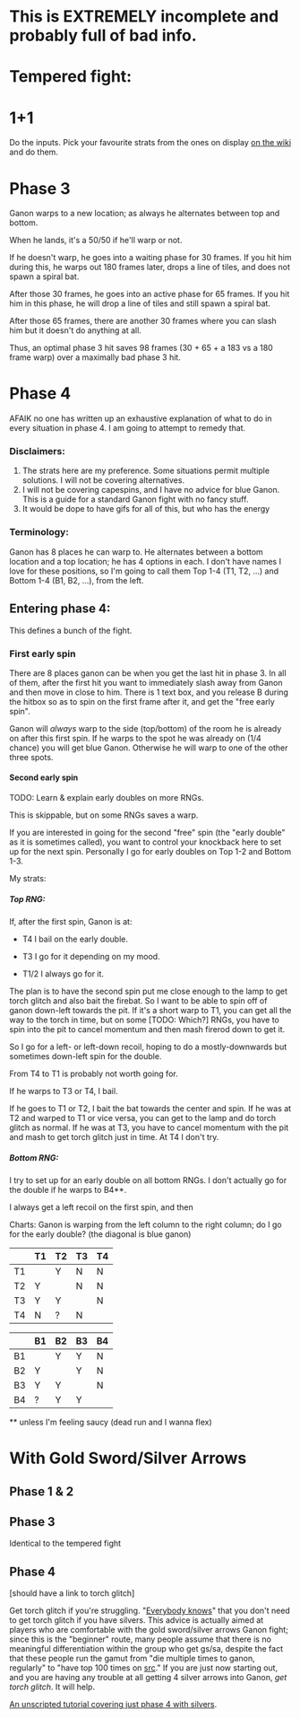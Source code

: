 # This is EXTREMELY incomplete and probably full of bad info.

# Tempered fight:

# 1+1

Do the inputs. Pick your favourite strats from the ones on display [on the wiki](https://alttp-wiki.net/index.php/Ganon) and do them.

# Phase 3

Ganon warps to a new location; as always he alternates between top and bottom.

When he lands, it's a 50/50 if he'll warp or not.

If he doesn't warp, he goes into a waiting phase for 30 frames. If you hit him during this, he warps out 180 frames later, drops a line of tiles, and does not spawn a spiral bat.

After those 30 frames, he goes into an active phase for 65 frames. If you hit him in this phase, he will drop a line of tiles and still spawn a spiral bat.

After those 65 frames, there are another 30 frames where you can slash him but it doesn't do anything at all.

Thus, an optimal phase 3 hit saves 98 frames (30 + 65 + a 183 vs a 180 frame warp) over a maximally bad phase 3 hit.

# Phase 4

AFAIK no one has written up an exhaustive explanation of what to do in every situation in phase 4. I am going to attempt to remedy that.

### Disclaimers:

  1. The strats here are my preference. Some situations permit multiple solutions. I will not be covering alternatives.
  1. I will not be covering capespins, and I have no advice for blue Ganon. This is a guide for a standard Ganon fight with no fancy stuff.
  1. It would be dope to have gifs for all of this, but who has the energy

### Terminology:

Ganon has 8 places he can warp to. He alternates between a bottom location and a top location; he has 4 options in each. I don't have names I love for these positions, so I'm going to call them Top 1-4 (T1, T2, ...) and Bottom 1-4 (B1, B2, ...), from the left. 


## Entering phase 4:

This defines a bunch of the fight.

### First early spin

There are 8 places ganon can be when you get the last hit in phase 3. In all of them, after the first hit you want to immediately slash away from Ganon and then move in close to him. There is 1 text box, and you release B during the hitbox so as to spin on the first frame after it, and get the "free early spin".

Ganon will *always* warp to the side (top/bottom) of the room he is already on after this first spin. If he warps to the spot he was already on (1/4 chance) you will get blue Ganon. Otherwise he will warp to one of the other three spots.

#### Second early spin

TODO: Learn & explain early doubles on more RNGs.

This is skippable, but on some RNGs saves a warp.

If you are interested in going for the second "free" spin (the "early double" as it is sometimes called), you want to control your knockback here to set up for the next spin. Personally I go for early doubles on Top 1-2 and Bottom 1-3. 



My strats:

##### Top RNG:

If, after the first spin, Ganon is at:

* T4 I bail on the early double.

* T3 I go for it depending on my mood.

* T1/2 I always go for it.


The plan is to have the second spin put me close enough to the lamp to get torch glitch and also bait the firebat. So I want to be able to spin off of ganon down-left towards the pit. If it's a short warp to T1, you can get all the way to the torch in time, but on some [TODO: Which?] RNGs, you have to spin into the pit to cancel momentum and then mash firerod down to get it.

So I go for a left- or left-down recoil, hoping to do a mostly-downwards but sometimes down-left spin for the double.

From T4 to T1 is probably not worth going for.

If he warps to T3 or T4, I bail.

If he goes to T1 or T2, I bait the bat towards the center and spin. If he was at T2 and warped to T1 or vice versa, you can get to the lamp and do torch glitch as normal. If he was at T3, you have to cancel momentum with the pit and mash to get torch glitch just in time. At T4 I don't try.

##### Bottom RNG:

I try to set up for an early double on all bottom RNGs. I don't actually go for the double if he warps to B4\*\*. 

I always get a left recoil on the first spin, and then 


Charts: Ganon is warping from the left column to the right column; do I go for the early double? (the diagonal is blue ganon)

|    | T1 | T2 | T3 | T4 |
| -- | -- | -- | -- | -- |
| T1 |    | Y  |  N | N  |
| T2 | Y  |    |  N | N  |
| T3 | Y  |  Y |    | N  |
| T4 | N  |  ? |  N |    |


|    | B1 | B2 | B3 | B4 |
| -- | -- | -- | -- | -- |
| B1 |    | Y  | Y  | N  |
| B2 | Y  |    | Y  | N  |
| B3 | Y  | Y  |    | N  |
| B4 | ?  | Y  | Y  |    |

\*\* unless I'm feeling saucy (dead run and I wanna flex)


# With Gold Sword/Silver Arrows

## Phase 1 & 2

## Phase 3

Identical to the tempered fight

## Phase 4

[should have a link to torch glitch]

Get torch glitch if you're struggling. "[Everybody knows](https://web.archive.org/web/20190831022348/https://thezvi.wordpress.com/2019/07/02/everybody-knows/)" that you don't need to get torch glitch if you have silvers. This advice is actually aimed at players who are comfortable with the gold sword/silver arrows Ganon fight; since this is the "beginner" route, many people assume that there is no meaningful differentiation within the group who get gs/sa, despite the fact that these people run the gamut from "die multiple times to ganon, regularly" to "have top 100 times on [src](https://www.speedrun.com/alttp#No_Major_Glitches)." If you are just now starting out, and you are having any trouble at all getting 4 silver arrows into Ganon, _get torch glitch_. It will help.

[An unscripted tutorial covering just phase 4 with silvers](https://www.twitch.tv/videos/672410278).


